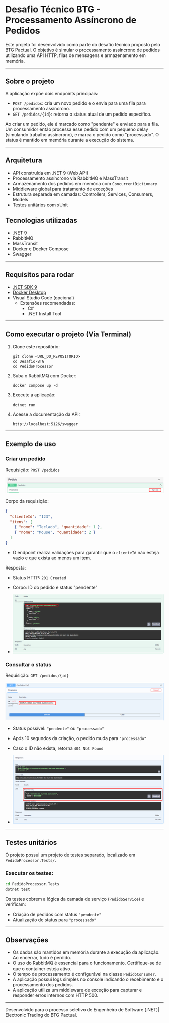 # Desafio Técnico BTG - Processamento Assíncrono de Pedidos

Este projeto foi desenvolvido como parte do desafio técnico proposto pelo BTG Pactual. O objetivo é simular o processamento assíncrono de pedidos utilizando uma API HTTP, filas de mensagens e armazenamento em memória.

---

## Sobre o projeto

A aplicação expõe dois endpoints principais:

- `POST /pedidos`: cria um novo pedido e o envia para uma fila para processamento assíncrono.
- `GET /pedidos/{id}`: retorna o status atual de um pedido específico.

Ao criar um pedido, ele é marcado como "pendente" e enviado para a fila. Um consumidor então processa esse pedido com um pequeno delay (simulando trabalho assíncrono), e marca o pedido como "processado". O status é mantido em memória durante a execução do sistema.

---

## Arquitetura

- API construída em .NET 9 (Web API)
- Processamento assíncrono via RabbitMQ e MassTransit
- Armazenamento dos pedidos em memória com `ConcurrentDictionary`
- Middleware global para tratamento de exceções
- Estrutura separada em camadas: Controllers, Services, Consumers, Models
- Testes unitários com xUnit

## Tecnologias utilizadas

- .NET 9
- RabbitMQ
- MassTransit
- Docker e Docker Compose
- Swagger

---

## Requisitos para rodar

- [.NET SDK 9](https://dotnet.microsoft.com/en-us/download)
- [Docker Desktop](https://www.docker.com/products/docker-desktop)
- Visual Studio Code (opcional)
  - Extensões recomendadas:
    - C#
    - .NET Install Tool
---

## Como executar o projeto (Via Terminal)

1. Clone este repositório:
   ```
   git clone <URL_DO_REPOSITORIO>
   cd Desafio-BTG
   cd PedidoProcessor
   ```

2. Suba o RabbitMQ com Docker:
   ```
   docker compose up -d
   ```

3. Execute a aplicação:
   ```
   dotnet run
   ```

4. Acesse a documentação da API:
   ```
   http://localhost:5126/swagger
   ```

---

## Exemplo de uso

### Criar um pedido 

Requisição: `POST /pedidos`  

![Swagger-try-it-out](docs/swagger-try-it-out.png)

Corpo da requisição:

```json
{
  "clienteId": "123",
  "itens": [
    { "nome": "Teclado", "quantidade": 1 },
    { "nome": "Mouse", "quantidade": 2 }
  ]
}
```

- O endpoint realiza validações para garantir que o `clienteId` não esteja vazio e que exista ao menos um item.

Resposta:
- Status HTTP: `201 Created`
- Corpo: ID do pedido e status "pendente"

- ![Resposta](docs/response-id.png)

### Consultar o status

Requisição: `GET /pedidos/{id}`

![Requisição](docs/request-id.png)

- Status possível: `"pendente"` ou `"processado"`
- Após 10 segundos da criação, o pedido muda para `"processado"`
- Caso o ID não exista, retorna `404 Not Found`

- ![Resposta da Requisição](docs/get-response.png)

---

## Testes unitários

O projeto possui um projeto de testes separado, localizado em `PedidoProcessor.Tests/`.

### Executar os testes:

```bash
cd PedidoProcessor.Tests
dotnet test
```

Os testes cobrem a lógica da camada de serviço (`PedidoService`) e verificam:
- Criação de pedidos com status `"pendente"`
- Atualização de status para `"processado"`

---

## Observações

- Os dados são mantidos em memória durante a execução da aplicação. Ao encerrar, tudo é perdido.
- O uso do RabbitMQ é essencial para o funcionamento. Certifique-se de que o container esteja ativo.
- O tempo de processamento é configurável na classe `PedidoConsumer`.
- A aplicação possui logs simples no console indicando o recebimento e o processamento dos pedidos.
- A aplicação utiliza um middleware de exceção para capturar e responder erros internos com HTTP 500.

---

Desenvolvido para o processo seletivo de Engenheiro de Software (.NET)| Electronic Trading do BTG Pactual.
